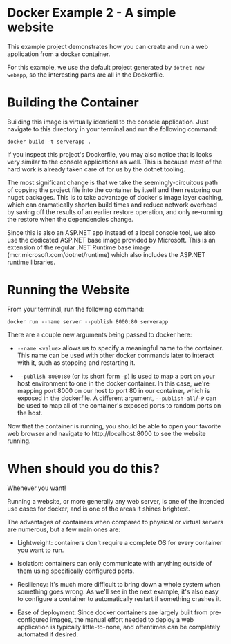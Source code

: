# Docker Example 2 - A simple website

This example project demonstrates how you can create and run a web application
from a docker container.

For this example, we use the default project generated by `dotnet new webapp`,
so the interesting parts are all in the Dockerfile.


# Building the Container

Building this image is virtually identical to the console application. Just
 navigate to this directory in your terminal and run the following command:
```
docker build -t serverapp .
```

If you inspect this project's Dockerfile, you may also notice that is looks
very similar to the console applications as well. This is because most of the
hard work is already taken care of for us by the dotnet tooling.

The most significant change is that we take the seemingly-circuitous path of
copying the project file into the container by itself and then restoring our
nuget packages. This is to take advantage of docker's image layer caching,
which can dramatically shorten build times and reduce network overhead by
saving off the results of an earlier restore operation, and only re-running the
restore when the dependencies change.

Since this is also an ASP.NET app instead of a local console tool, we also use
the dedicated ASP.NET base image provided by Microsoft. This is an extension of
the regular .NET Runtime base image (mcr.microsoft.com/dotnet/runtime) which
also includes the ASP.NET runtime libraries.


# Running the Website

From your terminal, run the following command:
```
docker run --name server --publish 8000:80 serverapp
```

There are a couple new arguments being passed to docker here:
- `--name <value>` allows us to specify a meaningful name to the container.
  This name can be used with other docker commands later to interact with it,
  such as stopping and restarting it.

- `--publish 8000:80` (or its short form `-p`) is used to map a port on your
  host environment to one in the docker container. In this case, we're mapping
  port 8000 on our host to port 80 in our container, which is exposed in the
  dockerfile. A different argument, `--publish-all`/`-P` can be used to map all
  of the container's exposed ports to random ports on the host.

Now that the container is running, you should be able to open your favorite web
browser and navigate to http://localhost:8000 to see the website running.


# When should you do this?

Whenever you want!

Running a website, or more generally any web server, is one of the intended use
cases for docker, and is one of the areas it shines brightest.

The advantages of containers when compared to physical or virtual servers are 
numerous, but a few main ones are:
- Lightweight: containers don't require a complete OS for every container you
  want to run.

- Isolation: containers can only communicate with anything outside of them
  using specifically configured ports.

- Resiliency: It's much more difficult to bring down a whole system when
  something goes wrong. As we'll see in the next example, it's also easy to
  configure a container to automatically restart if something crashes it.

- Ease of deployment: Since docker containers are largely built from pre-
  configured images, the manual effort needed to deploy a web application is
  typically little-to-none, and oftentimes can be completely automated if
  desired.
